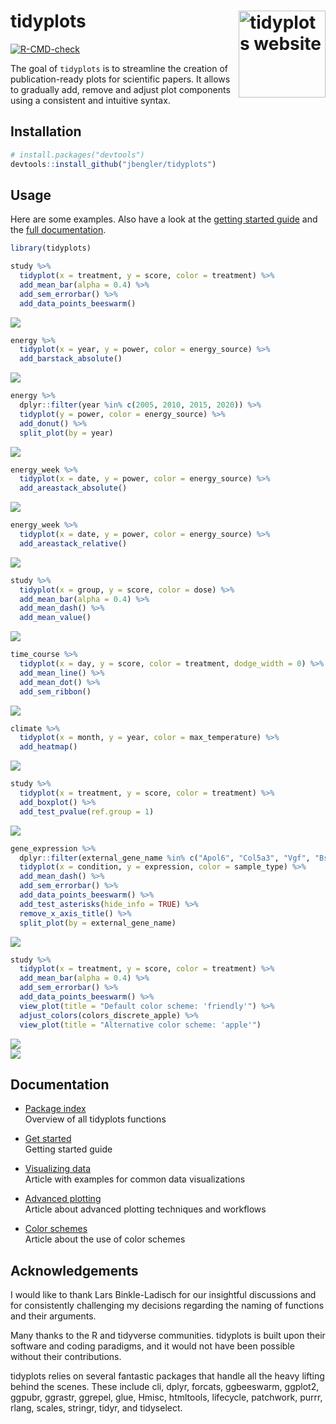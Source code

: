 
<!-- README.md is generated from README.Rmd. Please edit that file -->

# tidyplots <a href="https://jbengler.github.io/tidyplots/"><img src="man/figures/logo.svg" align="right" height="139" alt="tidyplots website" /></a>

<!-- badges: start -->

[![R-CMD-check](https://github.com/jbengler/tidyplots/actions/workflows/R-CMD-check.yaml/badge.svg)](https://github.com/jbengler/tidyplots/actions/workflows/R-CMD-check.yaml)
<!-- badges: end -->

The goal of `tidyplots` is to streamline the creation of
publication-ready plots for scientific papers. It allows to gradually
add, remove and adjust plot components using a consistent and intuitive
syntax.

## Installation

``` r
# install.packages("devtools")
devtools::install_github("jbengler/tidyplots")
```

## Usage

Here are some examples. Also have a look at the [getting started
guide](https://jbengler.github.io/tidyplots/articles/tidyplots.html) and
the [full
documentation](https://jbengler.github.io/tidyplots/reference).

``` r
library(tidyplots)

study %>% 
  tidyplot(x = treatment, y = score, color = treatment) %>% 
  add_mean_bar(alpha = 0.4) %>% 
  add_sem_errorbar() %>% 
  add_data_points_beeswarm()
```

<img src="man/figures/README-unnamed-chunk-2-1.png" style="display: block; margin: auto;" />

``` r
energy %>% 
  tidyplot(x = year, y = power, color = energy_source) %>% 
  add_barstack_absolute()
```

<img src="man/figures/README-unnamed-chunk-3-1.png" style="display: block; margin: auto;" />

``` r
energy %>% 
  dplyr::filter(year %in% c(2005, 2010, 2015, 2020)) %>% 
  tidyplot(y = power, color = energy_source) %>% 
  add_donut() %>% 
  split_plot(by = year)
```

<img src="man/figures/README-unnamed-chunk-4-1.png" style="display: block; margin: auto;" />

``` r
energy_week %>% 
  tidyplot(x = date, y = power, color = energy_source) %>% 
  add_areastack_absolute()
```

<img src="man/figures/README-unnamed-chunk-5-1.png" style="display: block; margin: auto;" />

``` r
energy_week %>% 
  tidyplot(x = date, y = power, color = energy_source) %>% 
  add_areastack_relative()
```

<img src="man/figures/README-unnamed-chunk-6-1.png" style="display: block; margin: auto;" />

``` r
study %>% 
  tidyplot(x = group, y = score, color = dose) %>% 
  add_mean_bar(alpha = 0.4) %>% 
  add_mean_dash() %>% 
  add_mean_value()
```

<img src="man/figures/README-unnamed-chunk-7-1.png" style="display: block; margin: auto;" />

``` r
time_course %>%
  tidyplot(x = day, y = score, color = treatment, dodge_width = 0) %>%
  add_mean_line() %>%
  add_mean_dot() %>%
  add_sem_ribbon()
```

<img src="man/figures/README-unnamed-chunk-8-1.png" style="display: block; margin: auto;" />

``` r
climate %>%
  tidyplot(x = month, y = year, color = max_temperature) %>%
  add_heatmap()
```

<img src="man/figures/README-unnamed-chunk-9-1.png" style="display: block; margin: auto;" />

``` r
study %>% 
  tidyplot(x = treatment, y = score, color = treatment) %>% 
  add_boxplot() %>% 
  add_test_pvalue(ref.group = 1)
```

<img src="man/figures/README-unnamed-chunk-10-1.png" style="display: block; margin: auto;" />

``` r
gene_expression %>% 
  dplyr::filter(external_gene_name %in% c("Apol6", "Col5a3", "Vgf", "Bsn")) %>% 
  tidyplot(x = condition, y = expression, color = sample_type) %>% 
  add_mean_dash() %>% 
  add_sem_errorbar() %>% 
  add_data_points_beeswarm() %>% 
  add_test_asterisks(hide_info = TRUE) %>% 
  remove_x_axis_title() %>% 
  split_plot(by = external_gene_name)
```

<img src="man/figures/README-unnamed-chunk-11-1.png" style="display: block; margin: auto;" />

``` r
study %>% 
  tidyplot(x = treatment, y = score, color = treatment) %>% 
  add_mean_bar(alpha = 0.4) %>% 
  add_sem_errorbar() %>% 
  add_data_points_beeswarm() %>% 
  view_plot(title = "Default color scheme: 'friendly'") %>% 
  adjust_colors(colors_discrete_apple) %>% 
  view_plot(title = "Alternative color scheme: 'apple'")
```

<img src="man/figures/README-unnamed-chunk-12-1.png" style="display: block; margin: auto;" /><img src="man/figures/README-unnamed-chunk-12-2.png" style="display: block; margin: auto;" />

## Documentation

- [Package
  index](https://jbengler.github.io/tidyplots/reference/index.html)  
  Overview of all tidyplots functions

- [Get
  started](https://jbengler.github.io/tidyplots/articles/tidyplots.html)  
  Getting started guide

- [Visualizing
  data](https://jbengler.github.io/tidyplots/articles/Visualizing-data.html)  
  Article with examples for common data visualizations

- [Advanced
  plotting](https://jbengler.github.io/tidyplots/articles/Advanced-plotting.html)  
  Article about advanced plotting techniques and workflows

- [Color
  schemes](https://jbengler.github.io/tidyplots/articles/Color-schemes.html)  
  Article about the use of color schemes

## Acknowledgements

I would like to thank Lars Binkle-Ladisch for our insightful discussions
and for consistently challenging my decisions regarding the naming of
functions and their arguments.

Many thanks to the R and tidyverse communities. tidyplots is built upon
their software and coding paradigms, and it would not have been possible
without their contributions.

tidyplots relies on several fantastic packages that handle all the heavy
lifting behind the scenes. These include cli, dplyr, forcats,
ggbeeswarm, ggplot2, ggpubr, ggrastr, ggrepel, glue, Hmisc, htmltools,
lifecycle, patchwork, purrr, rlang, scales, stringr, tidyr, and
tidyselect.
